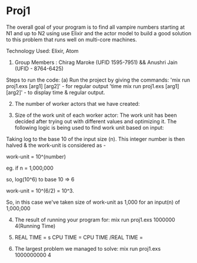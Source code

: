 # Proj1

The overall goal of your program is to find all vampire numbers starting at N1 and up to N2 using use Elixir and the actor model to build a good solution to this problem that
runs well on multi-core machines.

Technology Used: Elixir, Atom

1. Group Members :
Chirag Maroke (UFID 1595-7951) && Anushri Jain (UFID - 8764-6425)

Steps to run the code:
(a) Run the project by giving the commands: 'mix run proj1.exs [arg1] [arg2]' - for regular output 'time mix run proj1.exs [arg1] [arg2]' - to display time & regular output.

2) The number of worker actors that we have created:


3) Size of the work unit of each worker actor: 
The work unit has been decided after trying out with different values and optimizing it. The following logic is being used to find work unit based on input:

Taking log to the base 10 of the input size (n). This integer number is then halved & the work-unit is considered as -

work-unit = 10^(number)

eg. if n = 1,000,000

so, log(10^6) to base 10 => 6

work-unit = 10^(6/2) = 10^3.

So, in this case we've taken size of work-unit as 1,000 for an input(n) of 1,000,000

4) The result of running your program for: mix run proj1.exs 1000000  4(Running Time)

5) REAL TIME = s 
   CPU TIME = 
   CPU TIME /REAL TIME =

6) The largest problem we managed to solve:  mix run proj1.exs 1000000000 4

